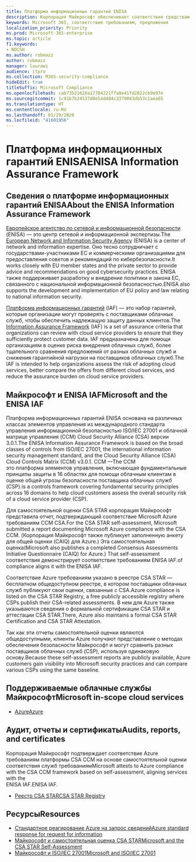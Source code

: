 ```yaml
---
title: Платформа информационных гарантий ENISA
description: Корпорация Майкрософт обеспечивает соответствие средствам оценки риска платформы информационного обеспечения ENISA на основе самостоятельной оценки CSA STAR.
keywords: Microsoft 365, соответствие требованиям, предложения
localization_priority: Priority
ms.prod: Microsoft-365-enterprise
ms.topic: article
f1.keywords:
- NOCSH
ms.author: robmazz
author: robmazz
manager: laurawi
audience: itpro
ms.collection: M365-security-compliance
hideEdit: true
titleSuffix: Microsoft Compliance
ms.openlocfilehash: cab73521628a17704221ffa8e41fd2822cb9e97e
ms.sourcegitcommit: 1c91b7b24537d0e54d484c3379043db53c1aea65
ms.translationtype: HT
ms.contentlocale: ru-RU
ms.lasthandoff: 01/29/2020
ms.locfileid: "41601956"
---
```

# <a name="enisa-information-assurance-framework"></a><span data-ttu-id="8877f-104">Платформа информационных гарантий ENISA</span><span class="sxs-lookup"><span data-stu-id="8877f-104">ENISA Information Assurance Framework</span></span>

## <a name="about-the-enisa-information-assurance-framework"></a><span data-ttu-id="8877f-105">Сведения о платформе информационных гарантий ENISA</span><span class="sxs-lookup"><span data-stu-id="8877f-105">About the ENISA Information Assurance Framework</span></span>

<span data-ttu-id="8877f-106">[Европейское агентство по сетевой и информационной безопасности](https://www.enisa.europa.eu/) (ENISA) — это центр сетевой и информационной экспертизы.</span><span class="sxs-lookup"><span data-stu-id="8877f-106">The [European Network and Information Security Agency](https://www.enisa.europa.eu/) (ENISA) is a center of network and information expertise.</span></span> <span data-ttu-id="8877f-107">Оно тесно сотрудничает с государствами-участниками ЕС и коммерческими организациями для предоставления советов и рекомендаций по кибербезопасности.</span><span class="sxs-lookup"><span data-stu-id="8877f-107">It works closely with EU member states and the private sector to provide advice and recommendations on good cybersecurity practices.</span></span> <span data-ttu-id="8877f-108">ENISA также поддерживает разработку и внедрение политики и закона ЕС, связанного с национальной информационной безопасностью.</span><span class="sxs-lookup"><span data-stu-id="8877f-108">ENISA also supports the development and implementation of EU policy and law relating to national information security.</span></span>

<span data-ttu-id="8877f-109">[Платформа информационных гарантий](https://www.enisa.europa.eu/publications/cloud-computing-information-assurance-framework) (IAF) — это набор гарантий, которые организации могут проверять с поставщиками облачных служб, чтобы обеспечить надлежащую защиту данных клиентов.</span><span class="sxs-lookup"><span data-stu-id="8877f-109">The [Information Assurance Framework](https://www.enisa.europa.eu/publications/cloud-computing-information-assurance-framework) (IAF) is a set of assurance criteria that organizations can review with cloud service providers to ensure that they sufficiently protect customer data.</span></span> <span data-ttu-id="8877f-110">IAF предназначена для помощи организациям в оценке риска внедрения облачных служб, более тщательного сравнения предложений от разных облачных служб и снижения гарантийной нагрузки на поставщиков облачных служб.</span><span class="sxs-lookup"><span data-stu-id="8877f-110">The IAF is intended to help organizations assess the risk of adopting cloud services, better compare the offers from different cloud services, and reduce the assurance burden on cloud service providers.</span></span>

## <a name="microsoft-and-the-enisa-iaf"></a><span data-ttu-id="8877f-111">Майкрософт и ENISA IAF</span><span class="sxs-lookup"><span data-stu-id="8877f-111">Microsoft and the ENISA IAF</span></span>

<span data-ttu-id="8877f-112">Платформа информационных гарантий ENISA основана на различных классах элементов управления из международного стандарта управления информационной безопасностью ISO/IEC 27001 и облачной матрице управления (CCM) Cloud Security Alliance (CSA) версии 3.0.1.</span><span class="sxs-lookup"><span data-stu-id="8877f-112">The ENISA Information Assurance Framework is based on the broad classes of controls from ISO/IEC 27001, the international information security management standard, and the Cloud Security Alliance (CSA) Cloud Controls Matrix (CCM) v3.0.1.</span></span> <span data-ttu-id="8877f-113">CCM —</span><span class="sxs-lookup"><span data-stu-id="8877f-113">The CCM</span></span>  
<span data-ttu-id="8877f-114">это платформа элементов управления, включающая фундаментальные принципы защиты в 16 областях для помощи облачным клиентам в оценке общей угрозы безопасности поставщика облачных служб (CSP).</span><span class="sxs-lookup"><span data-stu-id="8877f-114">is a controls framework covering fundamental security principles across 16 domains to help cloud customers assess the overall security risk of a cloud service provider (CSP).</span></span>

<span data-ttu-id="8877f-115">Для самостоятельной оценки CSA STAR корпорация Майкрософт представила отчет, подтверждающий соответствие Microsoft Azure требованиям CCM CSA.</span><span class="sxs-lookup"><span data-stu-id="8877f-115">For the CSA STAR self-assessment, Microsoft submitted a report documenting Microsoft Azure compliance with the CSA CCM.</span></span> <span data-ttu-id="8877f-116">(Корпорация Майкрософт также публикует заполненную анкету для общей оценки (CAIQ) для Azure.) Эта самостоятельная оценка</span><span class="sxs-lookup"><span data-stu-id="8877f-116">(Microsoft also publishes a completed Consensus Assessments Initiative Questionnaire (CAIQ) for Azure.) That self-assessment</span></span>  
<span data-ttu-id="8877f-117">соответствия демонстрирует соответствие требованиям ENISA IAF.</span><span class="sxs-lookup"><span data-stu-id="8877f-117">of compliance aligns it with the ENISA IAF.</span></span>

<span data-ttu-id="8877f-118">Соответствие Azure требованиям указано в реестре CSA STAR — бесплатном общедоступном реестре, в котором поставщики облачных служб публикуют свои оценки, связанные с CSA.</span><span class="sxs-lookup"><span data-stu-id="8877f-118">Azure compliance is listed on the CSA STAR Registry, a free publicly accessible registry where CSPs publish their CSA-related assessments.</span></span> <span data-ttu-id="8877f-119">В нем для Azure также указываются сведения о формальной сертификации CSA STAR и аттестации CSA STAR.</span><span class="sxs-lookup"><span data-stu-id="8877f-119">There, Azure also maintains a formal CSA STAR Certification and CSA STAR Attestation.</span></span>

<span data-ttu-id="8877f-120">Так как эти отчеты самостоятельной оценки являются общедоступными, клиенты Azure получают представление о методах обеспечения безопасности Майкрософт и могут сравнить разных поставщиков облачных служб (CSP), используя одинаковую основу.</span><span class="sxs-lookup"><span data-stu-id="8877f-120">Because these self-assessment reports are publicly available, Azure customers gain visibility into Microsoft security practices and can compare various CSPs using the same baseline.</span></span>

## <a name="microsoft-in-scope-cloud-services"></a><span data-ttu-id="8877f-121">Поддерживаемые облачные службы Майкрософт</span><span class="sxs-lookup"><span data-stu-id="8877f-121">Microsoft in-scope cloud services</span></span>

- [<span data-ttu-id="8877f-122">Azure</span><span class="sxs-lookup"><span data-stu-id="8877f-122">Azure</span></span>](https://aka.ms/AzureCompliance)

## <a name="audits-reports-and-certificates"></a><span data-ttu-id="8877f-123">Аудит, отчеты и сертификаты</span><span class="sxs-lookup"><span data-stu-id="8877f-123">Audits, reports, and certificates</span></span>

<span data-ttu-id="8877f-124">Корпорация Майкрософт подтверждает соответствие Azure требованиям платформы CSA CCM на основе самостоятельной оценки соответствия служб требованиям</span><span class="sxs-lookup"><span data-stu-id="8877f-124">Microsoft attests to Azure compliance with the CSA CCM framework based on self-assessment, aligning services with the</span></span>  
<span data-ttu-id="8877f-125">ENISA IAF.</span><span class="sxs-lookup"><span data-stu-id="8877f-125">ENISA IAF.</span></span>

- [<span data-ttu-id="8877f-126">Реестр CSA STAR</span><span class="sxs-lookup"><span data-stu-id="8877f-126">CSA STAR Registry</span></span>](https://aka.ms/Azure_STAR)

## <a name="resources"></a><span data-ttu-id="8877f-127">Ресурсы</span><span class="sxs-lookup"><span data-stu-id="8877f-127">Resources</span></span>

- [<span data-ttu-id="8877f-128">Стандартное реагирование Azure на запрос сведений</span><span class="sxs-lookup"><span data-stu-id="8877f-128">Azure standard response for request for information</span></span>](https://gallery.technet.microsoft.com/Azure-Standard-Response-to-5de19cb6)
- [<span data-ttu-id="8877f-129">Майкрософт и самостоятельная оценка CSA STAR</span><span class="sxs-lookup"><span data-stu-id="8877f-129">Microsoft and the CSA STAR Self-Assessment</span></span>](offering-csa-star-self-assessment.md)
- [<span data-ttu-id="8877f-130">Майкрософт и ISO/IEC 27001</span><span class="sxs-lookup"><span data-stu-id="8877f-130">Microsoft and ISO/IEC 27001</span></span>](offering-ISO-27001.md)
